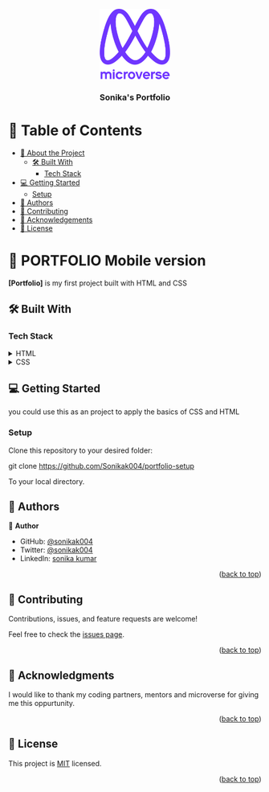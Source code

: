 <a name="readme-top"></a>


<div align="center">

  <img src="./images\images.png" alt="logo" width="140"  height="auto" />
 

  <br/>

  <h3><b>Sonika's Portfolio</b></h3>

</div>


# 📗 Table of Contents

- [📖 About the Project](#about-project)
  - [🛠 Built With](#built-with)
    - [Tech Stack](#tech-stack)
- [💻 Getting Started](#getting-started)
  - [Setup](#setup)
- [👥 Authors](#authors)
- [🤝 Contributing](#contributing)
- [🙏 Acknowledgements](#acknowledgements)
- [📝 License](#license)


# 📖 PORTFOLIO Mobile version <a name="about-project"></a>


**[Portfolio]** is my first project built with HTML and CSS 

## 🛠 Built With <a name="built-with"></a>

### Tech Stack <a name="tech-stack"></a>


<details>
  <summary>HTML</summary>

</details>

<details>
  <summary>CSS</summary>
</details>


## 💻 Getting Started <a name="getting-started"></a>


you could use this as an project to apply the basics of CSS and HTML


### Setup

Clone this repository to your desired folder:

git clone https://github.com/Sonikak004/portfolio-setup

To your local directory.



## 👥 Authors <a name="authors"></a>


👤 **Author**

- GitHub: [@sonikak004](https://github.com/Sonikak004)
- Twitter: [@sonikak004](https://twitter.com/sonikak004)
- LinkedIn: [sonika kumar](https://www.linkedin.com/in/sonika-kumar-311826206/)


<p align="right">(<a href="#readme-top">back to top</a>)</p>


## 🤝 Contributing <a name="contributing"></a>

Contributions, issues, and feature requests are welcome!

Feel free to check the [issues page](../../issues/).

<p align="right">(<a href="#readme-top">back to top</a>)</p>


<!-- ACKNOWLEDGEMENTS -->

## 🙏 Acknowledgments <a name="acknowledgements"></a>


I would like to thank my coding partners, mentors and microverse for giving me this oppurtunity.

<p align="right">(<a href="#readme-top">back to top</a>)</p>


## 📝 License <a name="license"></a>

This project is [MIT](./LICENSE) licensed.

<p align="right">(<a href="#readme-top">back to top</a>)</p>